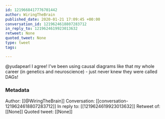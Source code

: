 ```yaml
---
id: 1219668417776701442
author: WiringTheBrain
published_date: 2020-01-21 17:09:45 +00:00
conversation_id: 1219624618807283712
in_reply_to: 1219624619923013632
retweet: None
quoted_tweet: None
type: tweet
tags:

---
```


@yudapearl I agree! I've been using causal diagrams like that my whole career (in genetics and neuroscience) - just never knew they were called DAGs!

### Metadata

Author: [[@WiringTheBrain]]
Conversation: [[conversation-1219624618807283712]]
In reply to: [[1219624619923013632]]
Retweet of: [[None]]
Quoted tweet: [[None]]
